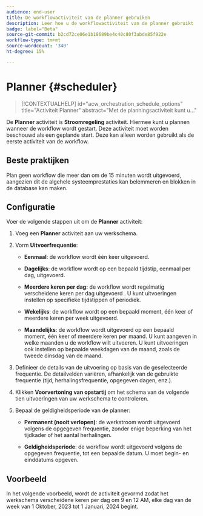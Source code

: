 ```yaml
---
audience: end-user
title: De workflowactiviteit van de planner gebruiken
description: Leer hoe u de workflowactiviteit van de planner gebruikt
badge: label="Beta"
source-git-commit: b2cd72ce06e1b18689be4c40c80f3abde85f922e
workflow-type: tm+mt
source-wordcount: '340'
ht-degree: 15%

---
```



# Planner {#scheduler}

>[!CONTEXTUALHELP]
>id="acw_orchestration_schedule_options"
>title="Activiteit Planner"
>abstract="Met de planningsactiviteit kunt u..."

De **Planner** activiteit is **Stroomregeling** activiteit. Hiermee kunt u plannen wanneer de workflow wordt gestart. Deze activiteit moet worden beschouwd als een geplande start. Deze kan alleen worden gebruikt als de eerste activiteit van de workflow.

## Beste praktijken

Plan geen workflow die meer dan om de 15 minuten wordt uitgevoerd, aangezien dit de algehele systeemprestaties kan belemmeren en blokken in de database kan maken.

## Configuratie

Voer de volgende stappen uit om de **Planner** activiteit:

1. Voeg een **Planner** activiteit aan uw werkschema.

   <!--![](../assets/workflow-scheduler.png)-->

1. Vorm **Uitvoerfrequentie**:

   * **Eenmaal**: de workflow wordt één keer uitgevoerd.

   * **Dagelijks**: de workflow wordt op een bepaald tijdstip, eenmaal per dag, uitgevoerd.

   * **Meerdere keren per dag:** de workflow wordt regelmatig verscheidene keren per dag uitgevoerd . U kunt uitvoeringen instellen op specifieke tijdstippen of periodiek.

   * **Wekelijks**: de workflow wordt op een bepaald moment, één keer of meerdere keren per week uitgevoerd.

   * **Maandelijks**: de workflow wordt uitgevoerd op een bepaald moment, één keer of meerdere keren per maand. U kunt aangeven in welke maanden u de workflow wilt uitvoeren. U kunt uitvoeringen ook instellen op bepaalde weekdagen van de maand, zoals de tweede dinsdag van de maand.

1. Definieer de details van de uitvoering op basis van de geselecteerde frequentie. De detailvelden variëren, afhankelijk van de gebruikte frequentie (tijd, herhalingsfrequentie, opgegeven dagen, enz.).

1. Klikken **Voorvertoning van opstartij** om het schema van de volgende tien uitvoeringen van uw werkschema te controleren.

1. Bepaal de geldigheidsperiode van de planner:

   * **Permanent (nooit verlopen)**: de werkstroom wordt uitgevoerd volgens de opgegeven frequentie, zonder enige beperking van het tijdkader of het aantal herhalingen.

   * **Geldigheidsperiode**: de workflow wordt uitgevoerd volgens de opgegeven frequentie, tot een bepaalde datum. U moet begin- en einddatums opgeven.

## Voorbeeld

In het volgende voorbeeld, wordt de activiteit gevormd zodat het werkschema verscheidene keren per dag om 9 en 12 AM, elke dag van de week van 1 Oktober, 2023 tot 1 Januari, 2024 begint.

<!--![](../assets/workflow-scheduler2.png)-->



